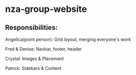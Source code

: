 # nza-group-website
## Responsibilities:
 Angelica(point person):
    Grid layout, merging everyone's work

 Fred & Denise:
    Navbar, footer, header

 Crystal:
    Images & Placement

 Patrick:
    Sidebars & Content 
